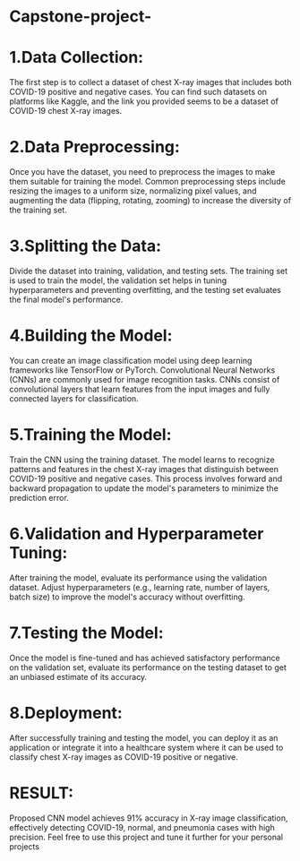 # Capstone-project-
# 1.Data Collection: 
The first step is to collect a dataset of chest X-ray images that includes both COVID-19 positive and negative cases. You can find such datasets on platforms like Kaggle, and the link you provided seems to be a dataset of COVID-19 chest X-ray images.

# 2.Data Preprocessing:
Once you have the dataset, you need to preprocess the images to make them suitable for training the model. Common preprocessing steps include resizing the images to a uniform size, normalizing pixel values, and augmenting the data (flipping, rotating, zooming) to increase the diversity of the training set.

# 3.Splitting the Data: 
Divide the dataset into training, validation, and testing sets. The training set is used to train the model, the validation set helps in tuning hyperparameters and preventing overfitting, and the testing set evaluates the final model's performance.

# 4.Building the Model:
You can create an image classification model using deep learning frameworks like TensorFlow or PyTorch. Convolutional Neural Networks (CNNs) are commonly used for image recognition tasks. CNNs consist of convolutional layers that learn features from the input images and fully connected layers for classification.

# 5.Training the Model:
Train the CNN using the training dataset. The model learns to recognize patterns and features in the chest X-ray images that distinguish between COVID-19 positive and negative cases. This process involves forward and backward propagation to update the model's parameters to minimize the prediction error.

# 6.Validation and Hyperparameter Tuning: 
After training the model, evaluate its performance using the validation dataset. Adjust hyperparameters (e.g., learning rate, number of layers, batch size) to improve the model's accuracy without overfitting.

# 7.Testing the Model:
Once the model is fine-tuned and has achieved satisfactory performance on the validation set, evaluate its performance on the testing dataset to get an unbiased estimate of its accuracy.
# 8.Deployment: 
After successfully training and testing the model, you can deploy it as an application or integrate it into a healthcare system where it can be used to classify chest X-ray images as COVID-19 positive or negative.
# RESULT:
Proposed CNN model achieves 91% accuracy in X-ray image classification, effectively detecting
COVID-19, normal, and pneumonia cases with high precision.
Feel free to use this project and tune it further for your personal projects
